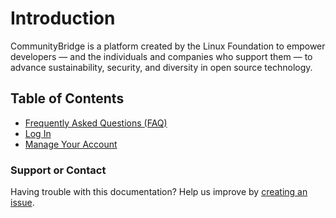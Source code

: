# Introduction

CommunityBridge is a platform created by the Linux Foundation to empower developers — and the individuals and companies who support them — to advance sustainability, security, and diversity in open source technology.

## Table of Contents

* [Frequently Asked Questions \(FAQ\)](https://github.com/communitybridge/communitybridge.github.io/tree/3598093efed229d02ae83a3ee2377f114fadcfbc/faq.md)
* [Log In](index-login/)
* [Manage Your Account](index-account/)

### Support or Contact

Having trouble with this documentation? Help us improve by [creating an issue](https://github.com/communitybridge/communitybridge.github.io/issues).

